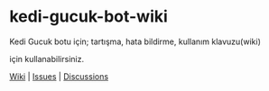 # kedi-gucuk-bot-wiki
Kedi Gucuk botu için;
tartışma,
hata bildirme,
kullanım klavuzu(wiki)

için kullanabilirsiniz.

[Wiki](https://github.com/gucukyazilim/kedi-gucuk-bot-wiki/wiki) | [Issues](https://github.com/gucukyazilim/kedi-gucuk-bot-wiki/issues) | [Discussions](https://github.com/gucukyazilim/kedi-gucuk-bot-wiki/discussions) 
